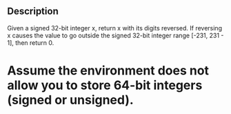 ## Description 
Given a signed 32-bit integer x, return x with its digits reversed. If reversing x causes the value to go outside the signed 32-bit integer range [-231, 231 - 1], then return 0.

# Assume the environment does not allow you to store 64-bit integers (signed or unsigned).